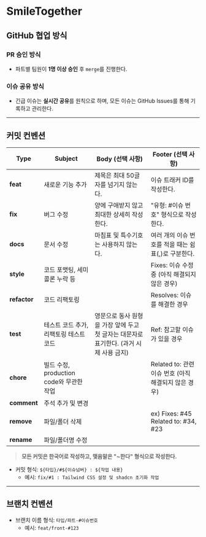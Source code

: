 # SmileTogether
## GitHub 협업 방식

### PR 승인 방식
- 파트별 팀원이 **1명 이상 승인** 후 `merge`를 진행한다.

### 이슈 공유 방식
- 긴급 이슈는 **실시간 공유**를 원칙으로 하며, 모든 이슈는 GitHub Issues를 통해 기록하고 관리한다.

---

## 커밋 컨벤션

| **Type**      | **Subject**                            | **Body (선택 사항)**                                              | **Footer (선택 사항)**                           |
| ------------- | -------------------------------------- | ----------------------------------------------------------------- | ----------------------------------------------- |
| **feat**      | 새로운 기능 추가                       | 제목은 최대 50글자를 넘기지 않는다.                               | 이슈 트래커 ID를 작성한다.                      |
| **fix**       | 버그 수정                              | 양에 구애받지 않고 최대한 상세히 작성한다.                        | "유형: #이슈 번호" 형식으로 작성한다.           |
| **docs**      | 문서 수정                              | 마침표 및 특수기호는 사용하지 않는다.                             | 여러 개의 이슈 번호를 적을 때는 쉼표(,)로 구분한다. |
| **style**     | 코드 포맷팅, 세미콜론 누락 등          |                                                                   | Fixes: 이슈 수정 중 (아직 해결되지 않은 경우)   |
| **refactor**  | 코드 리팩토링                          |                                                                   | Resolves: 이슈를 해결한 경우                    |
| **test**      | 테스트 코드 추가, 리팩토링 테스트 코드 | 영문으로 동사 원형을 가장 앞에 두고 첫 글자는 대문자로 표기한다. (과거 시제 사용 금지) | Ref: 참고할 이슈가 있을 경우                   |
| **chore**     | 빌드 수정, production code와 무관한 작업 |                                                                   | Related to: 관련 이슈 번호 (아직 해결되지 않은 경우) |
| **comment**   | 주석 추가 및 변경                      |                                                                   |                                                |
| **remove**    | 파일/폴더 삭제                        |                                                                   | ex) Fixes: #45 Related to: #34, #23             |
| **rename**    | 파일/폴더명 수정                       |                                                                   |                                                |

> **모든 커밋은 한국어로 작성하고, 맺음말은 "~한다" 형식으로 작성한다.**
- 커밋 형식:  `${타입}/#${이슈넘버} : ${작업 내용}`
  - 예시: `fix/#1 : Tailwind CSS 설정 및 shadcn 초기화 작업`
---

## 브랜치 컨벤션

- 브랜치 이름 형식:  `타입/파트-#이슈번호`  
  - 예시: `feat/front-#123`
